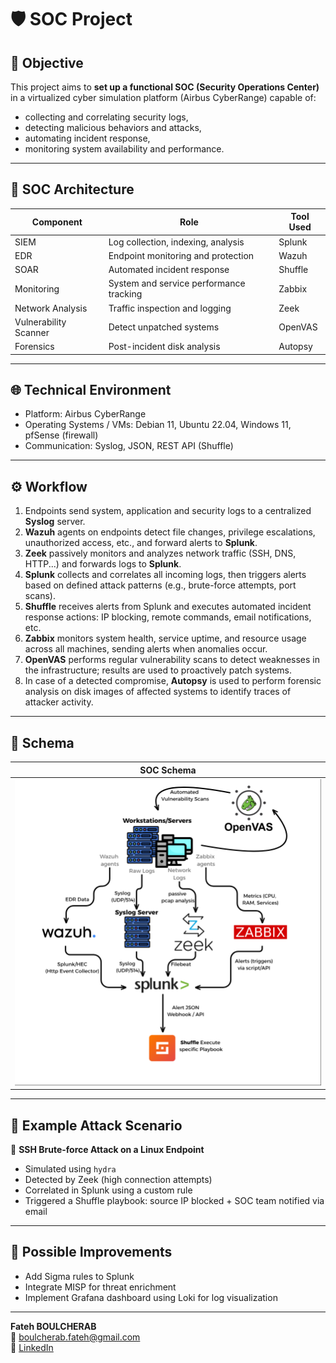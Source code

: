 # 🛡️ SOC Project

## 🎯 Objective

This project aims to **set up a functional SOC (Security Operations Center)** in a virtualized cyber simulation platform (Airbus CyberRange) capable of:
- collecting and correlating security logs,
- detecting malicious behaviors and attacks,
- automating incident response,
- monitoring system availability and performance.

---

## 🧱 SOC Architecture

| Component   | Role                                      | Tool Used |
|-------------|-------------------------------------------|------------|
| SIEM        | Log collection, indexing, analysis        | Splunk     |
| EDR         | Endpoint monitoring and protection        | Wazuh      |
| SOAR        | Automated incident response               | Shuffle    |
| Monitoring  | System and service performance tracking   | Zabbix     |
| Network Analysis | Traffic inspection and logging      | Zeek       |
| Vulnerability Scanner | Detect unpatched systems        |	OpenVAS    |
| Forensics	  | Post-incident disk analysis	              | Autopsy    |

---

## 🌐 Technical Environment

- Platform: Airbus CyberRange
- Operating Systems / VMs: Debian 11, Ubuntu 22.04, Windows 11, pfSense (firewall)
- Communication: Syslog, JSON, REST API (Shuffle)

---

## ⚙️ Workflow

1. Endpoints send system, application and security logs to a centralized **Syslog** server.
2. **Wazuh** agents on endpoints detect file changes, privilege escalations, unauthorized access, etc., and forward alerts to **Splunk**.
3. **Zeek** passively monitors and analyzes network traffic (SSH, DNS, HTTP...) and forwards logs to **Splunk**.
4. **Splunk** collects and correlates all incoming logs, then triggers alerts based on defined attack patterns (e.g., brute-force attempts, port scans).
5. **Shuffle** receives alerts from Splunk and executes automated incident response actions: IP blocking, remote commands, email notifications, etc.
6. **Zabbix** monitors system health, service uptime, and resource usage across all machines, sending alerts when anomalies occur.
7. **OpenVAS** performs regular vulnerability scans to detect weaknesses in the infrastructure; results are used to proactively patch systems.
8. In case of a detected compromise, **Autopsy** is used to perform forensic analysis on disk images of affected systems to identify traces of attacker activity.

---

## 📸 Schema


| SOC Schema       |
|-------------------------------------|
| ![soc_schema](media/soc_schema.png) |


---

## 📜 Example Attack Scenario

📍 **SSH Brute-force Attack on a Linux Endpoint**

- Simulated using `hydra`
- Detected by Zeek (high connection attempts)
- Correlated in Splunk using a custom rule
- Triggered a Shuffle playbook: source IP blocked + SOC team notified via email

---

## 🚀 Possible Improvements

- Add Sigma rules to Splunk
- Integrate MISP for threat enrichment
- Implement Grafana dashboard using Loki for log visualization

---

**Fateh BOULCHERAB**  
📧 boulcherab.fateh@gmail.com  
🔗 [LinkedIn](https://www.linkedin.com/in/bfateh)


